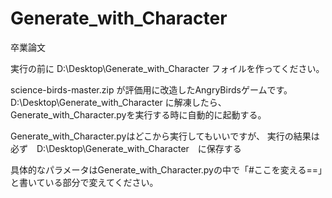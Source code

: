 # Generate_with_Character
卒業論文

実行の前に
D:\Desktop\Generate_with_Character
フォイルを作ってください。

science-birds-master.zip
が評価用に改造したAngryBirdsゲームです。
D:\Desktop\Generate_with_Character
に解凍したら、
Generate_with_Character.pyを実行する時に自動的に起動する。

Generate_with_Character.pyはどこから実行してもいいですが、
実行の結果は必ず　D:\Desktop\Generate_with_Character　に保存する

具体的なパラメータはGenerate_with_Character.pyの中で「#ここを変える==」と書いている部分で変えてください。
